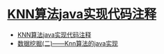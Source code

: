 
# [KNN算法java实现代码注释](https://www.cnblogs.com/7899-89/p/3620346.html)
- [KNN算法java实现代码注释](https://www.cnblogs.com/7899-89/p/3620346.html)
- [数据挖掘(二)——Knn算法的java实现](https://www.cnblogs.com/fonxian/p/5071917.html)
